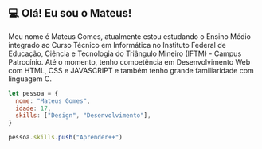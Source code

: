 ## 💻 Olá! Eu sou o <strong>Mateus!</strong>

Meu nome é Mateus Gomes, atualmente estou estudando o Ensino Médio integrado ao Curso Técnico em Informática no Instituto Federal de Educação, Ciência e Tecnologia do Triângulo Mineiro (IFTM) - Campus Patrocínio. Até o momento, tenho competência em Desenvolvimento Web com HTML, CSS e JAVASCRIPT e também tenho grande familiaridade com linguagem C.

```js
let pessoa = {
  nome: "Mateus Gomes",
  idade: 17,
  skills: ["Design", "Desenvolvimento"],
}

pessoa.skills.push("Aprender++")
```
